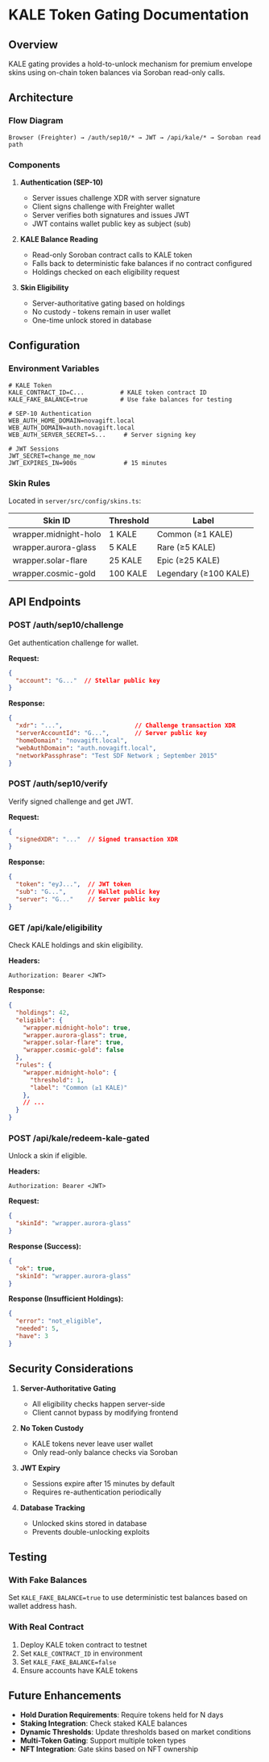 # KALE Token Gating Documentation

## Overview
KALE gating provides a hold-to-unlock mechanism for premium envelope skins using on-chain token balances via Soroban read-only calls.

## Architecture

### Flow Diagram
```
Browser (Freighter) → /auth/sep10/* → JWT → /api/kale/* → Soroban read path
```

### Components

1. **Authentication (SEP-10)**
   - Server issues challenge XDR with server signature
   - Client signs challenge with Freighter wallet
   - Server verifies both signatures and issues JWT
   - JWT contains wallet public key as subject (sub)

2. **KALE Balance Reading**
   - Read-only Soroban contract calls to KALE token
   - Falls back to deterministic fake balances if no contract configured
   - Holdings checked on each eligibility request

3. **Skin Eligibility**
   - Server-authoritative gating based on holdings
   - No custody - tokens remain in user wallet
   - One-time unlock stored in database

## Configuration

### Environment Variables
```env
# KALE Token
KALE_CONTRACT_ID=C...          # KALE token contract ID
KALE_FAKE_BALANCE=true         # Use fake balances for testing

# SEP-10 Authentication
WEB_AUTH_HOME_DOMAIN=novagift.local
WEB_AUTH_DOMAIN=auth.novagift.local  
WEB_AUTH_SERVER_SECRET=S...     # Server signing key

# JWT Sessions
JWT_SECRET=change_me_now
JWT_EXPIRES_IN=900s             # 15 minutes
```

### Skin Rules
Located in `server/src/config/skins.ts`:

| Skin ID | Threshold | Label |
|---------|-----------|-------|
| wrapper.midnight-holo | 1 KALE | Common (≥1 KALE) |
| wrapper.aurora-glass | 5 KALE | Rare (≥5 KALE) |
| wrapper.solar-flare | 25 KALE | Epic (≥25 KALE) |
| wrapper.cosmic-gold | 100 KALE | Legendary (≥100 KALE) |

## API Endpoints

### POST /auth/sep10/challenge
Get authentication challenge for wallet.

**Request:**
```json
{
  "account": "G..."  // Stellar public key
}
```

**Response:**
```json
{
  "xdr": "...",                    // Challenge transaction XDR
  "serverAccountId": "G...",       // Server public key
  "homeDomain": "novagift.local",
  "webAuthDomain": "auth.novagift.local",
  "networkPassphrase": "Test SDF Network ; September 2015"
}
```

### POST /auth/sep10/verify
Verify signed challenge and get JWT.

**Request:**
```json
{
  "signedXDR": "..."  // Signed transaction XDR
}
```

**Response:**
```json
{
  "token": "eyJ...",  // JWT token
  "sub": "G...",      // Wallet public key
  "server": "G..."    // Server public key
}
```

### GET /api/kale/eligibility
Check KALE holdings and skin eligibility.

**Headers:**
```
Authorization: Bearer <JWT>
```

**Response:**
```json
{
  "holdings": 42,
  "eligible": {
    "wrapper.midnight-holo": true,
    "wrapper.aurora-glass": true,
    "wrapper.solar-flare": true,
    "wrapper.cosmic-gold": false
  },
  "rules": {
    "wrapper.midnight-holo": { 
      "threshold": 1, 
      "label": "Common (≥1 KALE)" 
    },
    // ...
  }
}
```

### POST /api/kale/redeem-kale-gated
Unlock a skin if eligible.

**Headers:**
```
Authorization: Bearer <JWT>
```

**Request:**
```json
{
  "skinId": "wrapper.aurora-glass"
}
```

**Response (Success):**
```json
{
  "ok": true,
  "skinId": "wrapper.aurora-glass"
}
```

**Response (Insufficient Holdings):**
```json
{
  "error": "not_eligible",
  "needed": 5,
  "have": 3
}
```

## Security Considerations

1. **Server-Authoritative Gating**
   - All eligibility checks happen server-side
   - Client cannot bypass by modifying frontend

2. **No Token Custody**
   - KALE tokens never leave user wallet
   - Only read-only balance checks via Soroban

3. **JWT Expiry**
   - Sessions expire after 15 minutes by default
   - Requires re-authentication periodically

4. **Database Tracking**
   - Unlocked skins stored in database
   - Prevents double-unlocking exploits

## Testing

### With Fake Balances
Set `KALE_FAKE_BALANCE=true` to use deterministic test balances based on wallet address hash.

### With Real Contract
1. Deploy KALE token contract to testnet
2. Set `KALE_CONTRACT_ID` in environment
3. Set `KALE_FAKE_BALANCE=false`
4. Ensure accounts have KALE tokens

## Future Enhancements

- **Hold Duration Requirements**: Require tokens held for N days
- **Staking Integration**: Check staked KALE balances
- **Dynamic Thresholds**: Update thresholds based on market conditions
- **Multi-Token Gating**: Support multiple token types
- **NFT Integration**: Gate skins based on NFT ownership